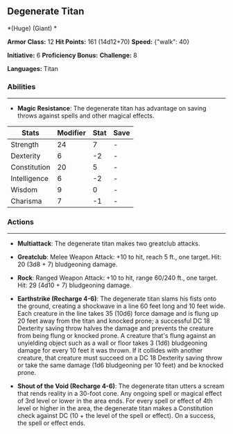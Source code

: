 ## Degenerate Titan
*(Huge) (Giant) *

**Armor Class:** 12
**Hit Points:** 161 (14d12+70)
**Speed:** {"walk": 40}

**Initiative:** 6
**Proficiency Bonus:**
**Challenge:** 8

**Languages:** Titan

### Abilities
 --- 
- **Magic Resistance**: The degenerate titan has advantage on saving throws against spells and other magical effects.



| Stats | Modifier | Stat | Save
| ---- | ---- | ---- | ---- |
| Strength | 24 | 7 | - |
| Dexterity | 6 | -2 | - |
| Constitution | 20 | 5 | - |
| Intelligence | 6 | -2 | - |
| Wisdom | 9 | 0 | - |
| Charisma | 7 | -1 | - |

### Actions
 --- 
- **Multiattack**: The degenerate titan makes two greatclub attacks.

- **Greatclub**: Melee Weapon Attack: +10 to hit, reach 5 ft., one target. Hit: 20 (3d8 + 7) bludgeoning damage.

- **Rock**: Ranged Weapon Attack: +10 to hit, range 60/240 ft., one target. Hit: 29 (4d10 + 7) bludgeoning damage.

- **Earthstrike (Recharge 4-6)**: The degenerate titan slams his fists onto the ground, creating a shockwave in a line 60 feet long and 10 feet wide. Each creature in the line takes 35 (10d6) force damage and is flung up 20 feet away from the titan and knocked prone; a successful DC 18 Dexterity saving throw halves the damage and prevents the creature from being flung or knocked prone. A creature that's flung against an unyielding object such as a wall or floor takes 3 (1d6) bludgeoning damage for every 10 feet it was thrown. If it collides with another creature, that creature must succeed on a DC 18 Dexterity saving throw or take the same damage (1d6 bludgeoning per 10 feet) and be knocked prone.

- **Shout of the Void (Recharge 4-6)**: The degenerate titan utters a scream that rends reality in a 30-foot cone. Any ongoing spell or magical effect of 3rd level or lower in the area ends. For every spell or effect of 4th level or higher in the area, the degenerate titan makes a Constitution check against DC (10 + the level of the spell or effect). On a success, the spell or effect ends.

